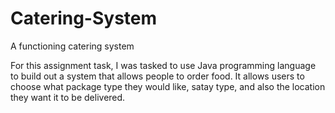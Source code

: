 # Catering-System
A functioning catering system

For this assignment task, I was tasked to use Java programming language to build out a system that allows people to order food. It allows users to choose what package type they would like, satay type, and also the location they want it to be delivered.
